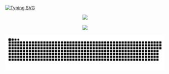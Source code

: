 [![Typing SVG](https://readme-typing-svg.demolab.com?font=Fira+Code&pause=1000&color=A913F7&width=435&lines=Ol%C3%A1+mundo!+Meu+nome+%C3%A9+Aline.+%F0%9F%98%8A)](https://git.io/typing-svg)
<div align="center">
  <img src="https://github-readme-streak-stats.herokuapp.com/?user=alinebeatrizw&theme=aura&hide_border=true" width="50%" />
  
  <img src="https://github-readme-stats.vercel.app/api/top-langs/?username=alinebeatrizw&theme=aura&hide_border=true&include_all_commits=true&count_private=true&layout=compact" width="36%" /> </br>
  
![snake gif](https://github.com/alinebeatrizw/alinebeatrizw/blob/output/github-snake-dark.svg)
</div>



